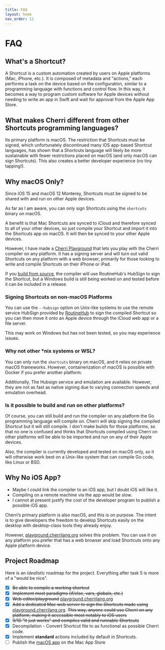 ```yaml
---
title: FAQ
layout: home
nav_order: 11
---
```


# FAQ

## What's a Shortcut?

A Shortcut is a custom automation created by users on Apple platforms (Mac, iPhone, etc.). It is composed of metadata and "actions," each performs a task on the device based on the configuration, similar to a programming language with functions and control flow. In this way, it becomes a way to program custom software for Apple devices without needing to write an app in Swift and wait for approval from the Apple App Store.

## What makes Cherri different from other Shortcuts programming languages?

Its primary platform is macOS. The restriction that Shortcuts must be signed, which unfortunately discontinued many iOS app-based Shortcut languages, has shown that a Shortcuts language will likely be more sustainable with fewer restrictions placed on macOS (and only macOS can sign Shortcuts). This also creates a better developer experience (no tiny tapping!).

## Why macOS Only?

Since iOS 15 and macOS 12 Monterey, Shortcuts must be signed to be shared with and run on other Apple devices.

As far as I am aware, you can only sign Shortcuts using the `shortcuts` binary on macOS.

A benefit is that Mac Shortcuts are synced to iCloud and therefore synced to all of your other devices, so just compile your Shortcut and import it into the Shortcuts app on
macOS. It will then be synced to your other Apple devices.

However, I have made a [Cherri Playground](https://playground.cherrilang.org/) that lets you play with the Cherri compiler on any platform. It has a signing server and will turn out valid Shortcuts on any platform with a web browser, primarily for those looking to write and compile Shortcuts on their iPhone or iPad. 

If you [build from source](/install#build-from-source), the compiler will use RoutineHub's HubSign to sign the Shortcut, but a Windows build is still being worked on and tested before it can be included in a release.

### Signing Shortcuts on non-macOS Platforms

You can use the `--hubsign` option on Unix-like systems to use the remote service HubSign provided by [RoutineHub](https://routinehub.co) to sign the compiled Shortcut so you can then move it onto an Apple device through the iCloud web app or a file server.

This may work on Windows but has not been tested, so you may experience issues.

### Why not other \*nix systems or WSL?

You can only run the `shortcuts` binary on macOS, and it relies on private macOS frameworks. However, containerization of macOS is possible with Docker if you prefer another platform.

Additionally, The Hubsign service and emulation are available. However, they are not as fast as native signing due to varying connection speeds and emulation overhead.

### Is it possible to build and run on other platforms?

Of course, you can still build and run the compiler on any platform the Go programming language will compile on. Cherri will skip signing the compiled Shortcut but it will still compile. I don't make builds for those platforms, so that no one is confused and thinks that Shortcuts compiled using Cherri on other platforms will be able to be imported and run on any of their Apple devices.

Also, the compiler is currently developed and tested on macOS only, so it will otherwise work best on a Unix-like system that can compile Go code, like Linux or BSD.

## Why No iOS App?

- Maybe I could link the compiler to an iOS app, but I doubt iOS will like it.
- Compiling on a remote machine via the app would be slow.
- I cannot at present justify the cost of the developer program to publish a possible iOS app.

Cherri’s primary platform is also macOS, and this is on purpose. The intent is to give developers the freedom to develop Shortcuts easily on the desktop with desktop-class tools they already enjoy.

However, [playground.cherrilang.org](https://playground.cherrilang.org) solves this problem. You can use it on any platform you prefer that has a web browser and load Shortcuts onto any Apple platform device.

## Project Roadmap

Here is an _idealistic_ roadmap for the project. Everything after task 5 is more of a "would be nice".

 - [x] ~~Be able to compile a working shortcut~~
 - [x] ~~Implement most paradigms (if/else, vars, globals, etc.)~~
 - [x] ~~Web editor/playground~~ [playground.cherrilang.org](https://playground.cherrilang.org)
 - [x] ~~Add a dedicated Mac web server to sign the Shortcuts made using~~ [playground.cherrilang.org](https://playground.cherrilang.org). ~~This way, anyone could use Cherri on any platform, making it accessible most notably to iOS users~~
 - [x] ~~9/10 "It just works" and compiles valid and runnable Shortcuts~~
 - [x] Decompilation - Convert Shortcut file to as functional as possible Cherri code.
 - [x] Implement **standard** actions included by default in Shortcuts.
 - [ ] Publish the [macOS app](https://github.com/electrikmilk/cherri-macos-app) on the Mac App Store
